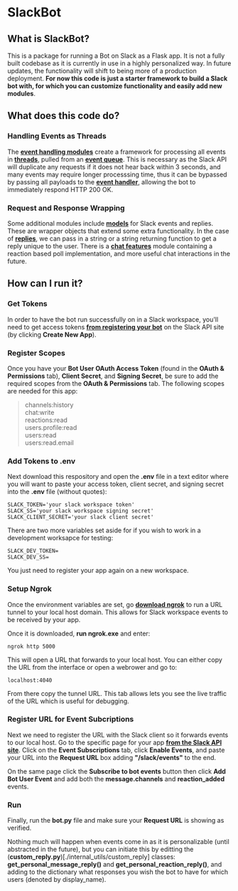 # SlackBot


## What is SlackBot?

This is a package for running a Bot on Slack as a Flask app. It is not a fully built codebase as it is currently in use in a highly personalized way.
In future updates, the functionality will shift to being more of a production deployment. 
**For now this code is just a starter framework to build a Slack bot with, for which you can customize functionality and easily add new modules**.


## What does this code do?

### Handling Events as Threads
The [**event handling modules**](./event_handling) create a framework for 
processing all events in [**threads**](./event_handling/event_processor), pulled from an [**event queue**](./event_handling/event_queue).
This is necessary as the Slack API will duplicate any requests if it does not hear back within 3 seconds, 
and many events may require longer processsing time, thus it can be bypassed by passing all payloads to 
the [**event handler**](./event_handling/event_handler), allowing the bot to immediately respond HTTP 200 OK.

### Request and Response Wrapping
Some additional modules include [**models**](./models) for Slack events and replies. These are wrapper objects
that extend some extra functionality. In the case of [**replies**](./models/slack_reply), we can pass in a string or a
string returning function to get a reply unique to the user. There is a [**chat features**](./chat_features) module containing
a reaction based poll implementation, and more useful chat interactions in the future.


## How can I run it?

### Get Tokens
In order to have the bot run successfully on in a Slack workspace, you'll need to get access tokens
[**from registering your bot**](https://api.slack.com/apps) on the Slack API site (by clicking **Create New App**).


### Register Scopes
Once you have your **Bot User OAuth Access Token** (found in the **OAuth & Permissions** tab), **Client Secret**, and **Signing Secret**, 
be sure to add the required scopes from the **OAuth & Permissions** tab. The following scopes are needed for this app:

>channels:history  
>chat:write  
>reactions:read  
>users.profile:read  
>users:read  
>users:read.email  


### Add Tokens to .env
Next download this respository and open the **.env** file in a text editor where you will want to paste your 
access token, client secret, and signing secret into the **.env** file (without quotes):

    SLACK_TOKEN='your slack workspace token'
    SLACK_SS='your slack workspace signing secret'
    SLACK_CLIENT_SECRET='your slack client secret'

There are two more variables set aside for if you wish to work in a development worksapce for testing:

    SLACK_DEV_TOKEN=
    SLACK_DEV_SS=

You just need to register your app again on a new workspace.


### Setup Ngrok
Once the environment variables are set, go [**download ngrok**](https://ngrok.com/)
to run a URL tunnel to your local host domain. This allows for Slack workspace events to be received by your app.

Once it is downloaded, **run ngrok.exe** and enter:

    ngrok http 5000

This will open a URL that forwards to your local host. You can either copy the URL from the interface or open a webrower and go to:

    localhost:4040

From there copy the tunnel URL. This tab allows lets you see the live traffic of the URL which is useful for debugging.


### Register URL for Event Subcriptions
Next we need to register the URL with the Slack client so it forwards events to our local host.
Go to the specific page for your app [**from the Slack API site**](https://api.slack.com/apps). Click on the **Event Subscriptions** tab,
click **Enable Events**, and paste your URL into the **Request URL** box adding **"/slack/events"** to the end.

On the same page click the **Subscribe to bot events** button then click **Add Bot User Event** and add both the **message.channels** and **reaction_added**
events. 


### Run
Finally, run the **bot.py** file and make sure your **Request URL** is showing as verified. 

Nothing much will happen when events come in as it is personalizable (until abstracted in the future), but you can initiate this by editting the 
(**custom_reply.py**)[./internal_utils/custom_reply] classes: **get_personal_message_reply()** and **get_personal_reaction_reply()**, and adding to the dictionary
what responses you wish the bot to have for which users (denoted by display_name).

